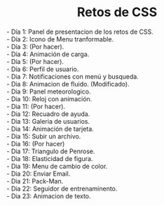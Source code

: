 <h1 align="center">Retos de CSS</h1>
- Día 1: Panel de presentacion de los retos de CSS. </br>
- Día 2: Icono de Menu tranformable.</br>
- Día 3: (Por hacer).</br>
- Día 4: Animación de carga.</br>
- Día 5: (Por hacer).</br>
- Día 6: Perfil de usuario.</br>
- Dia 7: Notificaciones con menú y busqueda.</br>
- Dia 8: Animacion de fluido. (Modificado).</br>
- Dia 9: Panel meteorologico.</br>
- Dia 10: Reloj con animación.</br>
- Dia 11: (Por hacer).</br>
- Dia 12: Recuadro de ayuda.</br>
- Dia 13: Galeria de usuarios.</br>
- Dia 14: Animación de tarjeta.</br>
- Dia 15: Subir un archivo.</br>
- Dia 16: (Por hacer)</br>
- Dia 17: Triangulo de Penrose.</br>
- Dia 18: Elasticidad de figura.</br>
- Dia 19: Menu de cambio de color.</br>
- Dia 20: Enviar Email.</br>
- Dia 21: Pack-Man.</br>
- Dia 22: Seguidor de entrenaminento.</br>
- Dia 23: Animacion de texto.</br>
